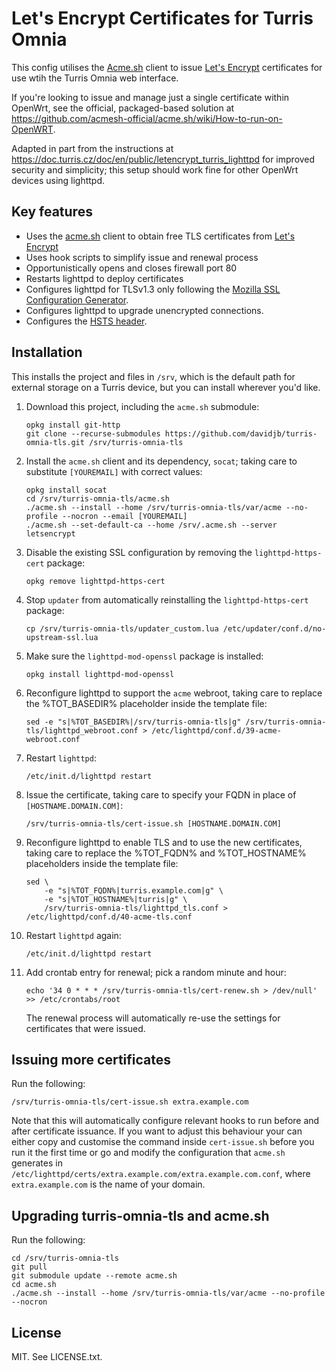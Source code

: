 # Let's Encrypt Certificates for Turris Omnia

This config utilises the [Acme.sh](https://github.com/acmesh-official/acme.sh) client
to issue [Let's Encrypt](https://letsencrypt.org/) certificates for use wtih
the Turris Omnia web interface.

If you're looking to issue and manage just a single certificate within OpenWrt, see
the official, packaged-based solution at https://github.com/acmesh-official/acme.sh/wiki/How-to-run-on-OpenWRT.

Adapted in part from the instructions at
<https://doc.turris.cz/doc/en/public/letencrypt_turris_lighttpd> for improved
security and simplicity; this setup should work fine for other OpenWrt devices
using lighttpd.

## Key features

* Uses the [acme.sh](https://github.com/acmesh-official/acme.sh) client to
  obtain free TLS certificates from [Let's Encrypt](https://letsencrypt.org/)
* Uses hook scripts to simplify issue and renewal process
* Opportunistically opens and closes firewall port 80
* Restarts lighttpd to deploy certificates
* Configures lighttpd for TLSv1.3 only following the [Mozilla SSL Configuration
  Generator](https://ssl-config.mozilla.org/).
* Configures lighttpd to upgrade unencrypted connections.
* Configures the [HSTS 
header](https://en.wikipedia.org/wiki/HTTP_Strict_Transport_Security).

## Installation

This installs the project and files in `/srv`, which is the default path for
external storage on a Turris device, but you can install wherever you'd like.

1. Download this project, including the `acme.sh` submodule:

       opkg install git-http
       git clone --recurse-submodules https://github.com/davidjb/turris-omnia-tls.git /srv/turris-omnia-tls

1. Install the `acme.sh` client and its dependency, `socat`; taking care to
   substitute `[YOUREMAIL]` with correct values:

       opkg install socat
       cd /srv/turris-omnia-tls/acme.sh
       ./acme.sh --install --home /srv/turris-omnia-tls/var/acme --no-profile --nocron --email [YOUREMAIL]
       ./acme.sh --set-default-ca --home /srv/.acme.sh --server letsencrypt

1. Disable the existing SSL configuration by removing the
   `lighttpd-https-cert` package:

       opkg remove lighttpd-https-cert

1. Stop `updater` from automatically reinstalling the `lighttpd-https-cert`
   package:

       cp /srv/turris-omnia-tls/updater_custom.lua /etc/updater/conf.d/no-upstream-ssl.lua

1. Make sure the `lighttpd-mod-openssl` package is installed:

       opkg install lighttpd-mod-openssl

1. Reconfigure lighttpd to support the `acme` webroot, taking care to replace
   the %TOT_BASEDIR% placeholder inside the template file:

       sed -e "s|%TOT_BASEDIR%|/srv/turris-omnia-tls|g" /srv/turris-omnia-tls/lighttpd_webroot.conf > /etc/lighttpd/conf.d/39-acme-webroot.conf

1. Restart `lighttpd`:

       /etc/init.d/lighttpd restart

1. Issue the certificate, taking care to specify your FQDN in place of
   `[HOSTNAME.DOMAIN.COM]`:

       /srv/turris-omnia-tls/cert-issue.sh [HOSTNAME.DOMAIN.COM]

1. Reconfigure lighttpd to enable TLS and to use the new certificates, taking
   care to replace the %TOT_FQDN% and %TOT_HOSTNAME% placeholders inside the
   template file:

       sed \
           -e "s|%TOT_FQDN%|turris.example.com|g" \
           -e "s|%TOT_HOSTNAME%|turris|g" \
           /srv/turris-omnia-tls/lighttpd_tls.conf > /etc/lighttpd/conf.d/40-acme-tls.conf

1. Restart `lighttpd` again:

       /etc/init.d/lighttpd restart

1. Add crontab entry for renewal; pick a random minute and hour:

       echo '34 0 * * * /srv/turris-omnia-tls/cert-renew.sh > /dev/null' >> /etc/crontabs/root

   The renewal process will automatically re-use the settings for certificates
   that were issued.

## Issuing more certificates

Run the following:

    /srv/turris-omnia-tls/cert-issue.sh extra.example.com

Note that this will automatically configure relevant hooks to run before and after certificate
issuance.  If you want to adjust this behaviour your can either copy and customise the command
inside `cert-issue.sh` before you run it the first time or go and modify the configuration
that `acme.sh` generates in `/etc/lighttpd/certs/extra.example.com/extra.example.com.conf`,
where `extra.example.com` is the name of your domain.

## Upgrading turris-omnia-tls and acme.sh

Run the following:

    cd /srv/turris-omnia-tls
    git pull
    git submodule update --remote acme.sh
    cd acme.sh
    ./acme.sh --install --home /srv/turris-omnia-tls/var/acme --no-profile --nocron

## License

MIT. See LICENSE.txt.
